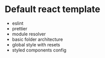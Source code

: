 # Default react template
- eslint
- prettier
- module resolver
- basic folder architecture
- global style with resets
- styled components config

